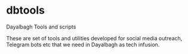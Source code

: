 # dbtools
Dayalbagh Tools and scripts

These are set of tools and utilities developed for social media outreach, Telegram bots etc that we need in Dayalbagh as tech infusion.
